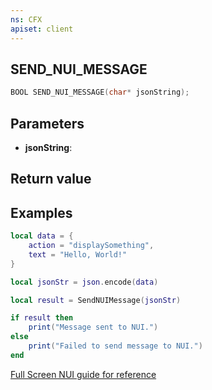 ```yaml
---
ns: CFX
apiset: client
---
```

## SEND_NUI_MESSAGE

```c
BOOL SEND_NUI_MESSAGE(char* jsonString);
```


## Parameters
* **jsonString**: 

## Return value

## Examples
```lua
local data = {
    action = "displaySomething",
    text = "Hello, World!"
}

local jsonStr = json.encode(data)

local result = SendNUIMessage(jsonStr)

if result then
    print("Message sent to NUI.")
else
    print("Failed to send message to NUI.")
end
```
[Full Screen NUI guide for reference](https://docs.fivem.net/docs/scripting-manual/nui-development/full-screen-nui/)
